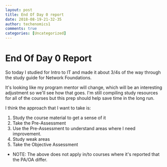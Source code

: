 ```yaml
---
layout: post
title: End Of Day 0 report 
date: 2018-08-19-21-32-35
author: techenomics1
comments: true
categories: [Uncategorized]
---
```


# End Of Day 0 Report

So today I studied for Intro to IT and made it about 3/4s of the way through the study guide for Network Foundations.

It's looking like my program mentor will change, which will be an interesting adjustment so we'll see how that goes.  I'm still compiling study resources for all of the courses but this prep should help save time in the long run.

I think the approach that I want to take is:

1.  Study the course material to get a sense of it
2.  Take the Pre-Assessment
3.  Use the Pre-Assessment to understand areas where I need improvement.
4.  Study weak areas
5.  Take the Objective Assessment

* NOTE: The above does not apply in/to courses where it's reported that the PA/OA differ.

 


